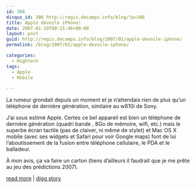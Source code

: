 ```yaml
---
id: 386
disqus_id: 386 http://regis.decamps.info/blog/?p=386
title: Apple dévoile iPhone!
date: 2007-01-10T00:15:46+00:00
layout: post
guid: http://regis.decamps.info/blog/2007/01/apple-devoile-iphone/
permalink: /blog/2007/01/apple-devoile-iphone/

categories:
  - Hightech
tags:
  - Apple
  - Mobile
  
---
```

La rumeur grondait depuis un moment et je n’attendais rien de plus qu’un téléphone de dernière génération, similaire au w810i de Sony.

J’ai sous estimé Apple. Certes ce bel appareil est bien un téléphone de dernière génération (quadri bande , 8Go de mémoire, wifi, etc.) mais le superbe écran tactile (pas de claiver, ni même de stylet) et Mac OS X mobile (avec ses widgets et Safari pour voir Google maps) font de lui l’aboutissement de la fusion entre téléphone cellulaire, le PDA et le balladeur.

À mon avis, ça va faire un carton (tiens d’ailleurs il faudrait que je me prête au jeu des prédictions 2007).

[read more](http://www.engadget.com/2007/01/09/the-apple-iphone/) | [digg story](http://digg.com/apple/Apple_Announces_iPhone)
